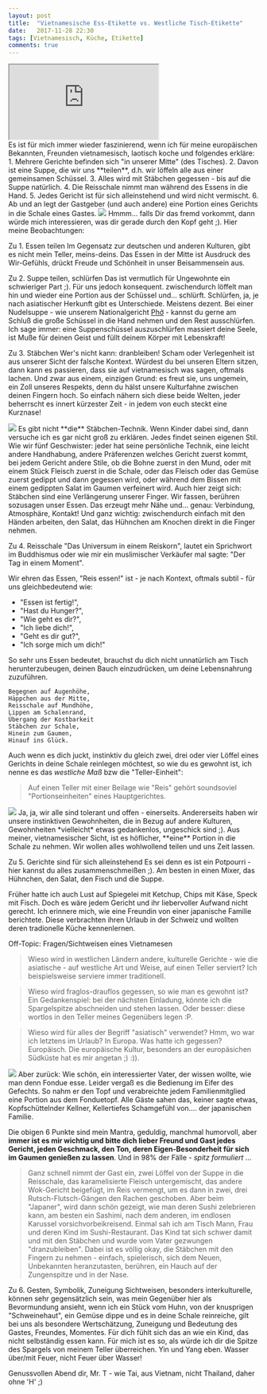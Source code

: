 ```yaml
---
layout: post
title:  "Vietnamesische Ess-Etikette vs. Westliche Tisch-Etikette"
date:   2017-11-28 22:30
tags: [Vietnamesisch, Küche, Etikette]
comments: true
---
```

<div class="video-container">
  <iframe src="https://www.youtube.com/embed/bdeFdFEbuqk" allowfullscreen></iframe>
</div>
Es ist für mich immer wieder faszinierend, wenn ich für meine europäischen Bekannten, Freunden vietnamesisch, laotisch koche und folgendes erkläre:
1. Mehrere Gerichte befinden sich "in unserer Mitte" (des Tisches).
2. Davon ist eine Suppe, die wir uns **teilen**, d.h. wir löffeln alle aus einer gemeinsamen Schüssel.
3. Alles wird mit Stäbchen gegessen - bis auf die Suppe natürlich.
4. Die Reisschale nimmt man während des Essens in die Hand.
5. Jedes Gericht ist für sich alleinstehend und wird nicht vermischt.
6. Ab und an legt der Gastgeber (und auch andere) eine Portion eines Gerichts in die Schale eines Gastes.

<img class="image right" src="{{site.baseurl}}/images/2017-11-28-yin-und-yang-food-1.jpg">
Hmmm... falls Dir das fremd vorkommt, dann würde mich interessieren, was dir gerade durch den Kopf geht ;). Hier meine Beobachtungen:

Zu 1. Essen teilen
Im Gegensatz zur deutschen und anderen Kulturen, gibt es nicht mein Teller, meins-deins. Das Essen in der Mitte ist Ausdruck des Wir-Gefühls, drückt Freude und Schönheit in unser Beisammensein aus.

Zu 2. Suppe teilen, schlürfen
Das ist vermutlich für Ungewohnte ein schwieriger Part ;). Für uns jedoch konsequent. zwischendurch löffelt man hin und wieder eine Portion aus der Schüssel und... schlürft. Schlürfen, ja, je nach asiatischer Herkunft gibt es Unterschiede. Meistens dezent. Bei einer Nudelsuppe - wie unserem Nationalgericht [Phở](https://de.wikipedia.org/wiki/Phở) - kannst du gerne am Schluß die große Schüssel in die Hand nehmen und den Rest ausschlürfen. Ich sage immer: eine Suppenschüssel auszuschlürfen massiert deine Seele, ist Muße für deinen Geist und füllt deinem Körper mit Lebenskraft!

Zu 3. Stäbchen
Wer's nicht kann: dranbleiben! Scham oder Verlegenheit ist aus unserer Sicht der falsche Kontext. Würdest du bei unseren Eltern sitzen, dann kann es passieren, dass sie auf vietnamesisch was sagen, oftmals lachen. Und zwar aus einem, einzigen Grund: es freut sie, uns ungemein, ein Zoll unseres Respekts, denn du hälst unsere Kulturfahne zwischen deinen Fingern hoch. So einfach nähern sich diese beide Welten, jeder beherrscht es innert kürzester Zeit - in jedem von euch steckt eine Kurznase!

<img class="image left" src="{{site.baseurl}}/images/2017-11-28-yin-und-yang-food-2.jpg">
Es gibt nicht **die** Stäbchen-Technik. Wenn Kinder dabei sind, dann versuche ich es gar nicht groß zu erklären. Jedes findet seinen eigenen Stil. Wie wir fünf Geschwister: jeder hat seine persönliche Technik, eine leicht andere Handhabung, andere Präferenzen welches Gericht zuerst kommt, bei jedem Gericht andere Stile, ob die Bohne zuerst in den Mund, oder mit einem Stück Fleisch zuerst in die Schale, oder das Fleisch oder das Gemüse zuerst gedippt und dann gegessen wird, oder während dem Bissen mit einem gedippten Salat im Gaumen verfeinert wird. Auch hier zeigt sich: Stäbchen sind eine Verlängerung unserer Finger. Wir fassen, berühren sozusagen unser Essen. Das erzeugt mehr Nähe und... genau: Verbindung, Atmosphäre, Kontakt! Und ganz wichtig: zwischendurch einfach mit den Händen arbeiten, den Salat, das Hühnchen am Knochen direkt in die Finger nehmen.

Zu 4. Reisschale
"Das Universum in einem Reiskorn", lautet ein Sprichwort im Buddhismus oder wie mir ein muslimischer Verkäufer mal sagte: "Der Tag in einem Moment".

Wir ehren das Essen, "Reis essen!" ist - je nach Kontext, oftmals subtil - für uns gleichbedeutend wie:

- "Essen ist fertig!",
- "Hast du Hunger?",
- "Wie geht es dir?",
- "Ich liebe dich!",
- "Geht es dir gut?",
- "Ich sorge mich um dich!"

So sehr uns Essen bedeutet, brauchst du dich nicht unnatürlich am Tisch herunterzubeugen, deinen Bauch einzudrücken, um deine Lebensnahrung zuzuführen.

```
Begegnen auf Augenhöhe,
Häppchen aus der Mitte,
Reisschale auf Mundhöhe,
Lippen am Schalenrand,
Übergang der Kostbarkeit
Stäbchen zur Schale,
Hinein zum Gaumen,
Hinauf ins Glück.
```

Auch wenn es dich juckt, instinktiv du gleich zwei, drei oder vier Löffel eines Gerichts in deine Schale reinlegen möchtest, so wie du es gewohnt ist, ich nenne es das _westliche Maß_ bzw die "Teller-Einheit":

>Auf einen Teller mit einer Beilage wie "Reis" gehört soundsoviel "Portionseinheiten" eines Hauptgerichtes.

<img class="image right" src="{{site.baseurl}}/images/2017-11-28-yin-und-yang-food-3.jpg">
Ja, ja, wir alle sind tolerant und offen - einerseits. Andererseits haben wir unsere instinktiven Gewohnheiten, die in Bezug auf andere Kulturen, Gewohnheiten *vielleicht* etwas gedankenlos, ungeschick sind ;). Aus meiner, vietnamesischer Sicht, ist es höflicher, **eine** Portion in die Schale zu nehmen. Wir wollen alles wohlwollend teilen und uns Zeit lassen.

Zu 5. Gerichte sind für sich alleinstehend
Es sei denn es ist ein Potpourri - hier kannst du alles zusammenschmeißen ;). Am besten in einen Mixer, das Hühnchen, den Salat, den Fisch und die Suppe.

Früher hatte ich auch Lust auf Spiegelei mit Ketchup, Chips mit Käse, Speck mit Fisch. Doch es wäre jedem Gericht und ihr liebervoller Aufwand nicht gerecht. Ich erinnere mich, wie eine Freundin von einer japanische Familie berichtete. Diese verbrachten ihren Urlaub in der Schweiz und wollten deren tradionelle Küche kennenlernen.

Off-Topic: Fragen/Sichtweisen eines Vietnamesen
> Wieso wird in westlichen Ländern andere, kulturelle Gerichte - wie die asiatische - auf westliche Art und Weise, auf einen Teller serviert? Ich beispielsweise serviere immer traditionell.

> Wieso wird fraglos-drauflos gegessen, so wie man es gewohnt ist? Ein Gedankenspiel: bei der nächsten Einladung, könnte ich die Spargelspitze abschneiden und stehen lassen. Oder besser: diese wortlos in den Teller meines Gegenübers legen :P.

> Wieso wird für alles der Begriff "asiatisch" verwendet? Hmm, wo war ich letztens im Urlaub? In Europa. Was hatte ich gegessen? Europäisch. Die europäische Kultur, besonders an der europäsichen Südküste hat es mir angetan ;) :)).

<img class="image right" src="{{site.baseurl}}/images/2017-11-28-yin-und-yang-food-4.jpg">
Aber zurück: Wie schön, ein interessierter Vater, der wissen wollte, wie man denn Fondue esse. Leider vergaß es die Bedienung im Eifer des Gefechts. So nahm er den Topf und verabreichte jedem Familienmitglied eine Portion aus dem Fonduetopf. Alle Gäste sahen das, keiner sagte etwas, Kopfschüttelnder Kellner, Kellertiefes Schamgefühl von.... der japanischen Familie.

Die obigen 6 Punkte sind mein Mantra, geduldig, manchmal humorvoll, aber **immer ist es mir wichtig und bitte dich lieber Freund und Gast jedes Gericht, jeden Geschmack, den Ton, deren Eigen-Besonderheit für sich im Gaumen genießen zu lassen**. Und in 98% der Fälle - _spitz formuliert_ ...

> Ganz schnell nimmt der Gast ein, zwei Löffel von der Suppe in die Reisschale, das karamelisierte Fleisch untergemischt, das andere Wok-Gericht beigefügt, im Reis vermengt, um es dann in zwei, drei Rutsch-Flutsch-Gängen den Rachen geschoben. Aber beim "Japaner", wird dann schön gezeigt, wie man deren Sushi zelebrieren kann, am besten ein Sashimi, nach dem anderen, im endlosen Karussel vorsichvorbeikreisend. Einmal sah ich am Tisch Mann, Frau und deren Kind im Sushi-Restaurant. Das Kind tat sich schwer damit und mit den Stäbchen und wurde vom Vater gezwungen "dranzubleiben". Dabei ist es völlig okay, die Stäbchen mit den Fingern zu nehmen - einfach, spielerisch, sich dem Neuen, Unbekannten heranzutasten, berühren, ein Hauch auf der Zungenspitze und in der Nase.

Zu 6. Gesten, Symbolik, Zuneigung
Sichtweisen, besonders interkulturelle, können sehr gegensätzlich sein, was mein Gegenüber hier als Bevormundung ansieht, wenn ich ein Stück vom Huhn, von der knusprigen "Schweinehaut", ein Gemüse dippe und es in deine Schale reinreiche, gilt bei uns als besondere Wertschätzung, Zuneigung und Bedeutung des Gastes, Freundes, Momentes. Für dich fühlt sich das an wie ein Kind, das nicht selbständig essen kann. Für mich ist es so, als würde ich dir die Spitze des Spargels von meinem Teller überreichen. Yin und Yang eben. Wasser über/mit Feuer, nicht Feuer über Wasser!

Genussvollen Abend dir, Mr. T - wie Tai, aus Vietnam, nicht Thailand, daher ohne 'H' ;)
